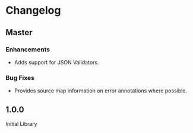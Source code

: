 # Changelog

## Master

### Enhancements

* Adds support for JSON Validators.

### Bug Fixes

* Provides source map information on error annotations where possible.


## 1.0.0

Initial Library
